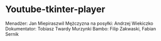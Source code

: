# Youtube-tkinter-player

Menadżer: Jan Miepiraszwil
Mężczyzna na posyłki: Andrzej Wiekiczko
Dokumentator: Tobiasz Twardy
Murzynki Bambo: Filip Zakwaski, Fabian Sernik



